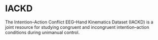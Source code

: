 # IACKD
The Intention–Action Conflict EEG–Hand Kinematics Dataset (IACKD) is a joint resource for studying congruent and incongruent intention–action conditions during unimanual control.
